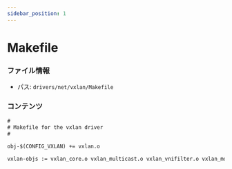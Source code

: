 ```yaml
---
sidebar_position: 1
---
```

# Makefile

### ファイル情報

- パス: `drivers/net/vxlan/Makefile`

### コンテンツ

```txt
#
# Makefile for the vxlan driver
#

obj-$(CONFIG_VXLAN) += vxlan.o

vxlan-objs := vxlan_core.o vxlan_multicast.o vxlan_vnifilter.o vxlan_mdb.o

```
